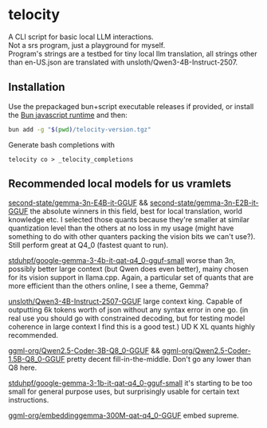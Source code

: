 # telocity

A CLI script for basic local LLM interactions.\
Not a srs program, just a playground for myself.\
Program's strings are a testbed for tiny local llm translation, all strings other than en-US.json are translated with unsloth/Qwen3-4B-Instruct-2507.

## Installation

Use the prepackaged bun+script executable releases if provided, or install the [Bun javascript runtime](https://bun.com/) and then:

```bash
bun add -g "$(pwd)/telocity-version.tgz"
```

Generate bash completions with

```
telocity co > _telocity_completions
```

## Recommended local models for us vramlets

[second-state/gemma-3n-E4B-it-GGUF](https://huggingface.co/second-state/gemma-3n-E4B-it-GGUF) && [second-state/gemma-3n-E2B-it-GGUF](https://huggingface.co/second-state/gemma-3n-E2B-it-GGUF) the absolute winners in this field, best for local translation, world knowledge etc. I selected those quants because they're smaller at similar quantization level than the others at no loss in my usage (might have something to do with other quanters packing the vision bits we can't use?). Still perform great at Q4_0 (fastest quant to run).

[stduhpf/google-gemma-3-4b-it-qat-q4_0-gguf-small](https://huggingface.co/stduhpf/google-gemma-3-4b-it-qat-q4_0-gguf-small) worse than 3n, possibly better large context (but Qwen does even better), mainy chosen for its vision support in llama.cpp. Again, a particular set of quants that are more efficient than the others online, I see a theme, Gemma?

[unsloth/Qwen3-4B-Instruct-2507-GGUF](https://huggingface.co/unsloth/Qwen3-4B-Instruct-2507-GGUF) large context king. Capable of outputting 6k tokens worth of json without any syntax error in one go. (in real use you should go with constrained decoding, but for testing model coherence in large context I find this is a good test.) UD K XL quants highly recommended.

[ggml-org/Qwen2.5-Coder-3B-Q8_0-GGUF](https://huggingface.co/ggml-org/Qwen2.5-Coder-3B-Q8_0-GGUF) && [ggml-org/Qwen2.5-Coder-1.5B-Q8_0-GGUF](https://huggingface.co/ggml-org/Qwen2.5-Coder-1.5B-Q8_0-GGUF) pretty decent fill-in-the-middle. Don't go any lower than Q8 here.

[stduhpf/google-gemma-3-1b-it-qat-q4_0-gguf-small](https://huggingface.co/stduhpf/google-gemma-3-1b-it-qat-q4_0-gguf-small) it's starting to be too small for general purpose uses, but surprisingly usable for certain text instructions.

[ggml-org/embeddinggemma-300M-qat-q4_0-GGUF](https://huggingface.co/ggml-org/embeddinggemma-300M-qat-q4_0-GGUF) embed supreme.
